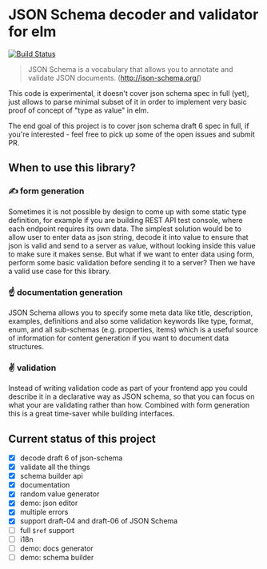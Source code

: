 # JSON Schema decoder and validator for elm

[![Build Status](https://travis-ci.org/1602/json-schema.svg?branch=master)](https://travis-ci.org/1602/json-schema)

> JSON Schema is a vocabulary that allows you to annotate and validate JSON documents. (http://json-schema.org/)

This code is experimental, it doesn't cover json schema spec in full (yet), just allows to parse minimal subset of it in order to implement very basic proof of concept of "type as value" in elm.

The end goal of this project is to cover json schema draft 6 spec in full, if you're interested - feel free to pick up some of the open issues and submit PR.

## When to use this library?

### ✍ form generation

Sometimes it is not possible by design to come up with some static type definition, for example if you are building REST API test console, where each endpoint requires its own data. The simplest solution would be to allow user to enter data as json string, decode it into value to ensure that json is valid and send to a server as value, without looking inside this value to make sure it makes sense. But what if we want to enter data using form, perform some basic validation before sending it to a server? Then we have a valid use case for this library.

### ☝ documentation generation

JSON Schema allows you to specify some meta data like title, description, examples, definitions and also some validation keywords like type, format, enum, and all sub-schemas (e.g. properties, items) which is a useful source of information for content generation if you want to document data structures.

### ✌ validation

Instead of writing validation code as part of your frontend app you could describe it in a declarative way as JSON schema, so that you can focus on what your are validating rather than how. Combined with form generation this is a great time-saver while building interfaces.

## Current status of this project

- [x] decode draft 6 of json-schema
- [x] validate all the things
- [x] schema builder api
- [x] documentation
- [x] random value generator
- [x] demo: json editor
- [x] multiple errors
- [x] support draft-04 and draft-06 of JSON Schema
- [ ] full `$ref` support
- [ ] i18n
- [ ] demo: docs generator
- [ ] demo: schema builder
